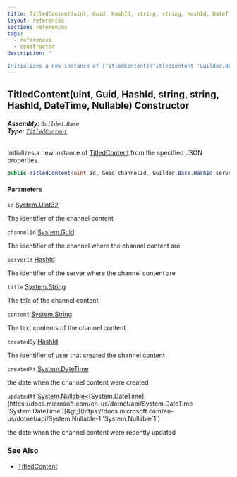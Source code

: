 ```yaml
---
title: TitledContent(uint, Guid, HashId, string, string, HashId, DateTime, Nullable<DateTime>)
layout: references
section: references
tags:
  - references
  - constructor
description: "

Initializes a new instance of [TitledContent](TitledContent 'Guilded.Base.Content.TitledContent') from the specified JSON properties."
---
```


## TitledContent(uint, Guid, HashId, string, string, HashId, DateTime, Nullable<DateTime>) Constructor
###### **Assembly:** `Guilded.Base`<br/>**Type:** [`TitledContent`](TitledContent 'Guilded.Base.Content.TitledContent')

Initializes a new instance of [TitledContent](TitledContent 'Guilded.Base.Content.TitledContent') from the specified JSON properties.

```csharp
public TitledContent(uint id, Guid channelId, Guilded.Base.HashId serverId, string title, string content, Guilded.Base.HashId createdBy, System.DateTime createdAt, System.Nullable<System.DateTime> updatedAt=null);
```
#### Parameters

<a name='Guilded.Base.Content.TitledContent.TitledContent(uint,Guid,Guilded.Base.HashId,string,string,Guilded.Base.HashId,System.DateTime,System.Nullable_System.DateTime_).id'></a>

`id` [System.UInt32](https://docs.microsoft.com/en-us/dotnet/api/System.UInt32 'System.UInt32')

The identifier of the channel content

<a name='Guilded.Base.Content.TitledContent.TitledContent(uint,Guid,Guilded.Base.HashId,string,string,Guilded.Base.HashId,System.DateTime,System.Nullable_System.DateTime_).channelId'></a>

`channelId` [System.Guid](https://docs.microsoft.com/en-us/dotnet/api/System.Guid 'System.Guid')

The identifier of the channel where the channel content are

<a name='Guilded.Base.Content.TitledContent.TitledContent(uint,Guid,Guilded.Base.HashId,string,string,Guilded.Base.HashId,System.DateTime,System.Nullable_System.DateTime_).serverId'></a>

`serverId` [HashId](HashId 'Guilded.Base.HashId')

The identifier of the server where the channel content are

<a name='Guilded.Base.Content.TitledContent.TitledContent(uint,Guid,Guilded.Base.HashId,string,string,Guilded.Base.HashId,System.DateTime,System.Nullable_System.DateTime_).title'></a>

`title` [System.String](https://docs.microsoft.com/en-us/dotnet/api/System.String 'System.String')

The title of the channel content

<a name='Guilded.Base.Content.TitledContent.TitledContent(uint,Guid,Guilded.Base.HashId,string,string,Guilded.Base.HashId,System.DateTime,System.Nullable_System.DateTime_).content'></a>

`content` [System.String](https://docs.microsoft.com/en-us/dotnet/api/System.String 'System.String')

The text contents of the channel content

<a name='Guilded.Base.Content.TitledContent.TitledContent(uint,Guid,Guilded.Base.HashId,string,string,Guilded.Base.HashId,System.DateTime,System.Nullable_System.DateTime_).createdBy'></a>

`createdBy` [HashId](HashId 'Guilded.Base.HashId')

The identifier of [user](User 'Guilded.Base.Users.User') that created the channel content

<a name='Guilded.Base.Content.TitledContent.TitledContent(uint,Guid,Guilded.Base.HashId,string,string,Guilded.Base.HashId,System.DateTime,System.Nullable_System.DateTime_).createdAt'></a>

`createdAt` [System.DateTime](https://docs.microsoft.com/en-us/dotnet/api/System.DateTime 'System.DateTime')

the date when the channel content were created

<a name='Guilded.Base.Content.TitledContent.TitledContent(uint,Guid,Guilded.Base.HashId,string,string,Guilded.Base.HashId,System.DateTime,System.Nullable_System.DateTime_).updatedAt'></a>

`updatedAt` [System.Nullable&lt;](https://docs.microsoft.com/en-us/dotnet/api/System.Nullable-1 'System.Nullable`1')[System.DateTime](https://docs.microsoft.com/en-us/dotnet/api/System.DateTime 'System.DateTime')[&gt;](https://docs.microsoft.com/en-us/dotnet/api/System.Nullable-1 'System.Nullable`1')

the date when the channel content were recently updated

### See Also
- [TitledContent](TitledContent 'Guilded.Base.Content.TitledContent')